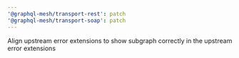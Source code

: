 ```yaml
---
'@graphql-mesh/transport-rest': patch
'@graphql-mesh/transport-soap': patch
---
```


Align upstream error extensions to show subgraph correctly in the upstream error extensions
